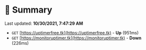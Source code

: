 # 📖 Summary
Last updated: **10/30/2021, 7:47:29 AM**

- `GET` [https://uptimerfree.tk](https://uptimerfree.tk) - **Up** (951ms)
- `GET` [https://monitoruptimer.tk](https://monitoruptimer.tk) - **Down** (226ms)

